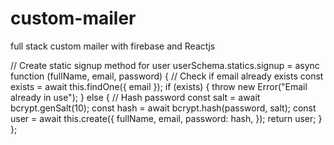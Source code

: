 # custom-mailer
full stack custom mailer with firebase and Reactjs

// Create static signup method for user
userSchema.statics.signup = async function (fullName, email, password) {
  // Check if email already exists
  const exists = await this.findOne({ email });
  if (exists) {
    throw new Error("Email already in use");
  } else {
    // Hash password
    const salt = await bcrypt.genSalt(10);
    const hash = await bcrypt.hash(password, salt);
    const user = await this.create({
      fullName,
      email,
      password: hash,
    });
    return user;
  }
};